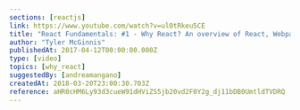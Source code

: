 ```yaml
---
sections: [reactjs]
link: https://www.youtube.com/watch?v=ul0tRkeu5CE
title: "React Fundamentals: #1 - Why React? An overview of React, Webpack 2, React Router v4, and Babel."
author: "Tyler McGinnis"
publishedAt: 2017-04-12T00:00:00.000Z
type: [video]
topics: [why_react]
suggestedBy: [andreamangano]
createdAt: 2018-03-20T23:00:30.703Z
reference: aHR0cHM6Ly93d3cueW91dHViZS5jb20vd2F0Y2g_dj11bDB0UmtldTVDRQ
---
```

